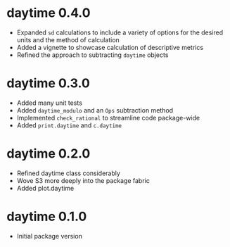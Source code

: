 # daytime 0.4.0

* Expanded `sd` calculations to include a variety of options for the desired
  units and the method of calculation
* Added a vignette to showcase calculation of descriptive metrics
* Refined the approach to subtracting `daytime` objects

# daytime 0.3.0

* Added many unit tests
* Added `daytime_modulo` and an `Ops` subtraction method
* Implemented `check_rational` to streamline code package-wide
* Added `print.daytime` and `c.daytime`

# daytime 0.2.0

* Refined daytime class considerably
* Wove S3 more deeply into the package fabric
* Added plot.daytime

# daytime 0.1.0

* Initial package version
